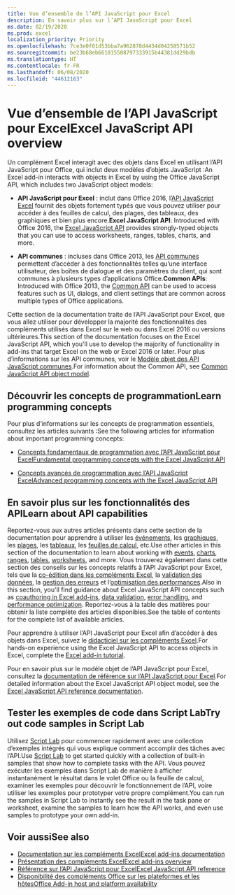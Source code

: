 ```yaml
---
title: Vue d’ensemble de l’API JavaScript pour Excel
description: En savoir plus sur l’API JavaScript pour Excel
ms.date: 02/19/2020
ms.prod: excel
localization_priority: Priority
ms.openlocfilehash: 7ce3e0f01d53bba7a962878d4434d04258571b52
ms.sourcegitcommit: be23b68eb661015508797333915b44381dd29bdb
ms.translationtype: HT
ms.contentlocale: fr-FR
ms.lasthandoff: 06/08/2020
ms.locfileid: "44612163"
---
```

# <a name="excel-javascript-api-overview"></a><span data-ttu-id="82a02-103">Vue d’ensemble de l’API JavaScript pour Excel</span><span class="sxs-lookup"><span data-stu-id="82a02-103">Excel JavaScript API overview</span></span>

<span data-ttu-id="82a02-104">Un complément Excel interagit avec des objets dans Excel en utilisant l’API JavaScript pour Office, qui inclut deux modèles d’objets JavaScript :</span><span class="sxs-lookup"><span data-stu-id="82a02-104">An Excel add-in interacts with objects in Excel by using the Office JavaScript API, which includes two JavaScript object models:</span></span>

* <span data-ttu-id="82a02-105">**API JavaScript pour Excel** : inclut dans Office 2016, l’[API JavaScript Excel](/javascript/api/excel) fournit des objets fortement typés que vous pouvez utiliser pour accéder à des feuilles de calcul, des plages, des tableaux, des graphiques et bien plus encore.</span><span class="sxs-lookup"><span data-stu-id="82a02-105">**Excel JavaScript API**: Introduced with Office 2016, the [Excel JavaScript API](/javascript/api/excel) provides strongly-typed objects that you can use to access worksheets, ranges, tables, charts, and more.</span></span> 

* <span data-ttu-id="82a02-106">**API communes** : incluses dans Office 2013, les [API communes](/javascript/api/office) permettent d’accéder à des fonctionnalités telles qu’une interface utilisateur, des boîtes de dialogue et des paramètres du client, qui sont communes à plusieurs types d’applications Office.</span><span class="sxs-lookup"><span data-stu-id="82a02-106">**Common APIs**: Introduced with Office 2013, the [Common API](/javascript/api/office) can be used to access features such as UI, dialogs, and client settings that are common across multiple types of Office applications.</span></span>

<span data-ttu-id="82a02-107">Cette section de la documentation traite de l’API JavaScript pour Excel, que vous allez utiliser pour développer la majorité des fonctionnalités des compléments utilisés dans Excel sur le web ou dans Excel 2016 ou versions ultérieures.</span><span class="sxs-lookup"><span data-stu-id="82a02-107">This section of the documentation focuses on the Excel JavaScript API, which you'll use to develop the majority of functionality in add-ins that target Excel on the web or Excel 2016 or later.</span></span> <span data-ttu-id="82a02-108">Pour plus d’informations sur les API communes, voir le [Modèle objet des API JavaScript communes](../../develop/office-javascript-api-object-model.md).</span><span class="sxs-lookup"><span data-stu-id="82a02-108">For information about the Common API, see [Common JavaScript API object model](../../develop/office-javascript-api-object-model.md).</span></span> 

## <a name="learn-programming-concepts"></a><span data-ttu-id="82a02-109">Découvrir les concepts de programmation</span><span class="sxs-lookup"><span data-stu-id="82a02-109">Learn programming concepts</span></span>

<span data-ttu-id="82a02-110">Pour plus d’informations sur les concepts de programmation essentiels, consultez les articles suivants :</span><span class="sxs-lookup"><span data-stu-id="82a02-110">See the following articles for information about important programming concepts:</span></span>
 
- [<span data-ttu-id="82a02-111">Concepts fondamentaux de programmation avec l’API JavaScript pour Excel</span><span class="sxs-lookup"><span data-stu-id="82a02-111">Fundamental programming concepts with the Excel JavaScript API</span></span>](../../excel/excel-add-ins-core-concepts.md)

- [<span data-ttu-id="82a02-112">Concepts avancés de programmation avec l’API JavaScript Excel</span><span class="sxs-lookup"><span data-stu-id="82a02-112">Advanced programming concepts with the Excel JavaScript API</span></span>](../../excel/excel-add-ins-advanced-concepts.md)

## <a name="learn-about-api-capabilities"></a><span data-ttu-id="82a02-113">En savoir plus sur les fonctionnalités des API</span><span class="sxs-lookup"><span data-stu-id="82a02-113">Learn about API capabilities</span></span>

<span data-ttu-id="82a02-114">Reportez-vous aux autres articles présents dans cette section de la documentation pour apprendre à utiliser les [événements](../../excel/excel-add-ins-events.md), les [graphiques](../../excel/excel-add-ins-charts.md), les [plages](../../excel/excel-add-ins-ranges.md), les [tableaux](../../excel/excel-add-ins-tables.md), les [feuilles de calcul](../../excel/excel-add-ins-worksheets.md), etc.</span><span class="sxs-lookup"><span data-stu-id="82a02-114">Use other articles in this section of the documentation to learn about working with [events](../../excel/excel-add-ins-events.md), [charts](../../excel/excel-add-ins-charts.md), [ranges](../../excel/excel-add-ins-ranges.md), [tables](../../excel/excel-add-ins-tables.md), [worksheets](../../excel/excel-add-ins-worksheets.md), and more.</span></span> <span data-ttu-id="82a02-115">Vous trouverez également dans cette section des conseils sur les concepts relatifs à l’API JavaScript pour Excel, tels que la [co-édition dans les compléments Excel](../../excel/co-authoring-in-excel-add-ins.md), la [validation des données](../../excel/excel-add-ins-data-validation.md), la [gestion des erreurs](../../excel/excel-add-ins-error-handling.md) et l’[optimisation des performances](../../excel/performance.md).</span><span class="sxs-lookup"><span data-stu-id="82a02-115">Also in this section, you'll find guidance about Excel JavaScript API concepts such as [coauthoring in Excel add-ins](../../excel/co-authoring-in-excel-add-ins.md), [data validation](../../excel/excel-add-ins-data-validation.md), [error handling](../../excel/excel-add-ins-error-handling.md), and [performance optimization](../../excel/performance.md).</span></span> <span data-ttu-id="82a02-116">Reportez-vous à la table des matières pour obtenir la liste complète des articles disponibles.</span><span class="sxs-lookup"><span data-stu-id="82a02-116">See the table of contents for the complete list of available articles.</span></span>

<span data-ttu-id="82a02-117">Pour apprendre à utiliser l’API JavaScript pour Excel afin d’accéder à des objets dans Excel, suivez le [didacticiel sur les compléments Excel](../../tutorials/excel-tutorial.md).</span><span class="sxs-lookup"><span data-stu-id="82a02-117">For hands-on experience using the Excel JavaScript API to access objects in Excel, complete the [Excel add-in tutorial](../../tutorials/excel-tutorial.md).</span></span> 

<span data-ttu-id="82a02-118">Pour en savoir plus sur le modèle objet de l’API JavaScript pour Excel, consultez la [documentation de référence sur l’API JavaScript pour Excel](/javascript/api/excel).</span><span class="sxs-lookup"><span data-stu-id="82a02-118">For detailed information about the Excel JavaScript API object model, see the [Excel JavaScript API reference documentation](/javascript/api/excel).</span></span>

## <a name="try-out-code-samples-in-script-lab"></a><span data-ttu-id="82a02-119">Tester les exemples de code dans Script Lab</span><span class="sxs-lookup"><span data-stu-id="82a02-119">Try out code samples in Script Lab</span></span>

<span data-ttu-id="82a02-120">Utilisez [Script Lab](../../overview/explore-with-script-lab.md) pour commencer rapidement avec une collection d’exemples intégrés qui vous explique comment accomplir des tâches avec l’API.</span><span class="sxs-lookup"><span data-stu-id="82a02-120">Use [Script Lab](../../overview/explore-with-script-lab.md) to get started quickly with a collection of built-in samples that show how to complete tasks with the API.</span></span> <span data-ttu-id="82a02-121">Vous pouvez exécuter les exemples dans Script Lab de manière à afficher instantanément le résultat dans le volet Office ou la feuille de calcul, examiner les exemples pour découvrir le fonctionnement de l’API, voire utiliser les exemples pour prototyper votre propre complément.</span><span class="sxs-lookup"><span data-stu-id="82a02-121">You can run the samples in Script Lab to instantly see the result in the task pane or worksheet, examine the samples to learn how the API works, and even use samples to prototype your own add-in.</span></span>

## <a name="see-also"></a><span data-ttu-id="82a02-122">Voir aussi</span><span class="sxs-lookup"><span data-stu-id="82a02-122">See also</span></span>

- [<span data-ttu-id="82a02-123">Documentation sur les compléments Excel</span><span class="sxs-lookup"><span data-stu-id="82a02-123">Excel add-ins documentation</span></span>](../../excel/index.md)
- [<span data-ttu-id="82a02-124">Présentation des compléments Excel</span><span class="sxs-lookup"><span data-stu-id="82a02-124">Excel add-ins overview</span></span>](../../excel/excel-add-ins-overview.md)
- [<span data-ttu-id="82a02-125">Référence sur l’API JavaScript pour Excel</span><span class="sxs-lookup"><span data-stu-id="82a02-125">Excel JavaScript API reference</span></span>](/javascript/api/excel)
- [<span data-ttu-id="82a02-126">Disponibilité des compléments Office sur les plateformes et les hôtes</span><span class="sxs-lookup"><span data-stu-id="82a02-126">Office Add-in host and platform availability</span></span>](../../overview/office-add-in-availability.md)
